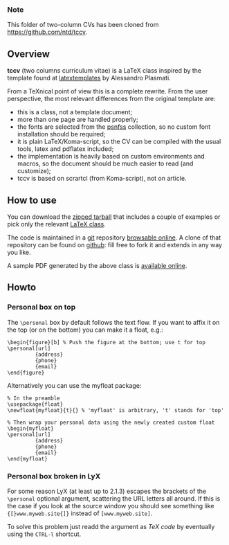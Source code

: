 ### Note 
This folder of two-column CVs has been cloned from <a href="https://github.com/ntd/tccv" target="_blank">https://github.com/ntd/tccv</a>.

## Overview

**tccv** (two columns curriculum vitae) is a LaTeX class inspired by the
template found at
[latextemplates](http://www.latextemplates.com/template/two-column-one-page-cv)
by Alessandro Plasmati.

From a TeXnical point of view this is a complete rewrite. From the user
perspective, the most relevant differences from the original template are:

* this is a class, not a template document;
* more than one page are handled properly;
* the fonts are selected from the
  [psnfss](http://www.ctan.org/pkg/psnfss) collection, so no
  custom font installation should be required;
* it is plain LaTeX/Koma-script, so the CV can be compiled
  with the usual tools, latex and pdflatex included;
* the implementation is heavily based on custom environments
  and macros, so the document should be much easier to read
  (and customize);
* tccv is based on scrartcl (from Koma-script), not on article.

## How to use

You can download the [zipped
tarball](http://dev.entidi.com/p/tccv/source/download/master/) that includes a
couple of examples or pick only the relevant [LaTeX
class](http://dev.entidi.com/p/tccv/source/file/master/tccv.cls).

The code is maintained in a [git](http://git-scm.com/) repository [browsable
online](http://dev.entidi.com/p/tccv/source/tree/master/). A clone of that
repository can be found on [github](https://github.com/ntd/tccv): fill free to
fork it and extends in any way you like.

A sample PDF generated by the above class is [available
online](http://www.entidi.com/assets/pdf/nicola.en.pdf).

## Howto

### Personal box on top

The `\personal` box by default follows the text flow. If you want to
affix it on the top (or on the bottom) you can make it a float, e.g.:

    \begin{figure}[b] % Push the figure at the bottom; use t for top
    \personal[url]
             {address}
             {phone}
             {email}
    \end{figure}

Alternatively you can use the myfloat package:

    % In the preamble
    \usepackage{float}
    \newfloat{myfloat}{t}{} % 'myfloat' is arbitrary, 't' stands for 'top'

    % Then wrap your personal data using the newly created custom float
    \begin{myfloat}
    \personal[url]
             {address}
             {phone}
             {email}
    \end{myfloat}

### Personal box broken in LyX

For some reason LyX (at least up to 2.1.3) escapes the brackets of the
`\personal` optional argument, scattering the URL letters all around.
If this is the case if you look at the source window you should see
something like `{[}www.myweb.site{]}` instead of `[www.myweb.site]`.

To solve this problem just readd the argument as *TeX code* by
eventually using the `CTRL-l` shortcut.
